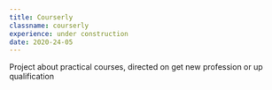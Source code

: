 ```yaml
---
title: Courserly
classname: courserly
experience: under construction
date: 2020-24-05
---
```

Project about practical courses, directed on get new profession or up qualification
